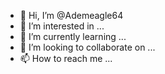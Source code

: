 - 👋 Hi, I’m @Ademeagle64
- 👀 I’m interested in ...
- 🌱 I’m currently learning ...
- 💞️ I’m looking to collaborate on ...
- 📫 How to reach me ...

<!---
Ademeagle64/Ademeagle64 is a ✨ special ✨ repository because its `README.md` (this file) appears on your GitHub profile.
You can click the Preview link to take a look at your changes.
--->
